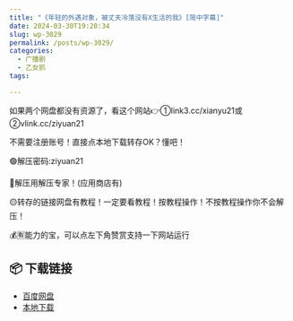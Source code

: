 ```yaml
---
title: "《年轻的外遇对象，被丈夫冷落没有X生活的我》[简中字幕]"
date: 2024-03-30T19:20:34
slug: wp-3029
permalink: /posts/wp-3029/
categories:
  - 广播剧
  - 乙女抓
tags:

---
```


如果两个网盘都没有资源了，看这个网站👉①link3.cc/xianyu21或②vlink.cc/ziyuan21

不需要注册账号！直接点本地下载转存OK？懂吧！

🟢解压密码:ziyuan21

🔵解压用解压专家！(应用商店有)

🟡转存的链接网盘有教程！一定要看教程！按教程操作！不按教程操作你不会解压！

💰🈶能力的宝，可以点左下角赞赏支持一下网站运行

## 📦 下载链接
- [百度网盘](https://blziyuan21.com/pay-download/3029?key=d6446788de&down_id=0)
- [本地下载](https://blziyuan21.com/pay-download/3029?key=d6446788de&down_id=1)

